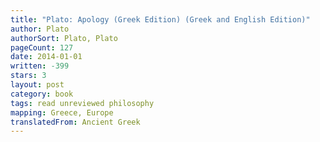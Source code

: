 ```yaml
---
title: "Plato: Apology (Greek Edition) (Greek and English Edition)"
author: Plato
authorSort: Plato, Plato
pageCount: 127
date: 2014-01-01
written: -399
stars: 3
layout: post
category: book
tags: read unreviewed philosophy
mapping: Greece, Europe
translatedFrom: Ancient Greek
---
```

